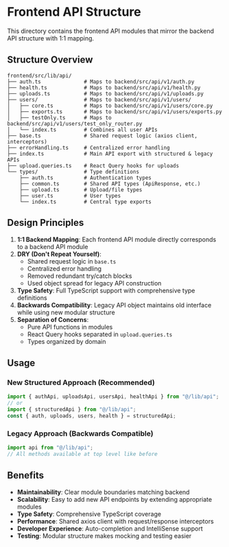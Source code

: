 # Frontend API Structure

This directory contains the frontend API modules that mirror the backend API structure with 1:1 mapping.

## Structure Overview

```
frontend/src/lib/api/
├── auth.ts              # Maps to backend/src/api/v1/auth.py
├── health.ts            # Maps to backend/src/api/v1/health.py
├── uploads.ts           # Maps to backend/src/api/v1/uploads.py
├── users/               # Maps to backend/src/api/v1/users/
│   ├── core.ts          # Maps to backend/src/api/v1/users/core.py
│   ├── exports.ts       # Maps to backend/src/api/v1/users/exports.py
│   ├── testOnly.ts      # Maps to backend/src/api/v1/users/test_only_router.py
│   └── index.ts         # Combines all user APIs
├── base.ts              # Shared request logic (axios client, interceptors)
├── errorHandling.ts     # Centralized error handling
├── index.ts             # Main API export with structured & legacy APIs
├── upload.queries.ts    # React Query hooks for uploads
└── types/               # Type definitions
    ├── auth.ts          # Authentication types
    ├── common.ts        # Shared API types (ApiResponse, etc.)
    ├── upload.ts        # Upload/file types
    ├── user.ts          # User types
    └── index.ts         # Central type exports
```

## Design Principles

1. **1:1 Backend Mapping**: Each frontend API module directly corresponds to a backend API module
2. **DRY (Don't Repeat Yourself)**:
   - Shared request logic in `base.ts`
   - Centralized error handling
   - Removed redundant try/catch blocks
   - Used object spread for legacy API construction
3. **Type Safety**: Full TypeScript support with comprehensive type definitions
4. **Backwards Compatibility**: Legacy API object maintains old interface while using new modular structure
5. **Separation of Concerns**:
   - Pure API functions in modules
   - React Query hooks separated in `upload.queries.ts`
   - Types organized by domain

## Usage

### New Structured Approach (Recommended)

```typescript
import { authApi, uploadsApi, usersApi, healthApi } from "@/lib/api";
// or
import { structuredApi } from "@/lib/api";
const { auth, uploads, users, health } = structuredApi;
```

### Legacy Approach (Backwards Compatible)

```typescript
import api from "@/lib/api";
// All methods available at top level like before
```

## Benefits

- **Maintainability**: Clear module boundaries matching backend
- **Scalability**: Easy to add new API endpoints by extending appropriate modules
- **Type Safety**: Comprehensive TypeScript coverage
- **Performance**: Shared axios client with request/response interceptors
- **Developer Experience**: Auto-completion and IntelliSense support
- **Testing**: Modular structure makes mocking and testing easier

